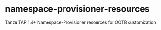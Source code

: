 # namespace-provisioner-resources
Tanzu TAP 1.4+ Namespace-Provisioner resources for  OOTB customization
